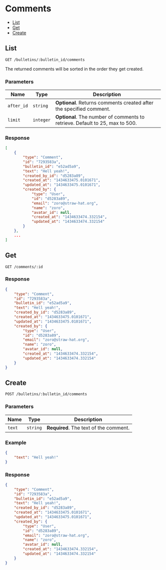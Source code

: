 # Comments

* [List](#list)
* [Get](#get)
* [Create](#create)


## List

```
GET /bulletins/:bulletin_id/comments
```

The returned comments will be sorted in the order they get created.

### Parameters

| Name       | Type      | Description |
| ---------- | --------- | ----------- |
| `after_id` | `string`  | **Optional**. Returns comments created after the specified comment. |
| `limit`    | `integer` | **Optional**. The number of comments to retrieve. Default to 25, max to 500. |

### Response

```json
[
    {
        "type": "Comment",
        "id": "7293583a",
        "bulletin_id": "e52ad5a9",
        "text": "Hell yeah!",
        "created_by_id": "d5283a89",
        "created_at": "1434633475.0101671",
        "updated_at": "1434633475.0101671",
        "created_by": {
            "type": "User",
            "id": "d5283a89",
            "email": "zoro@straw-hat.org",
            "name": "zoro",
            "avatar_id": null,
            "created_at": "1434633474.332154",
            "updated_at": "1434633474.332154"
        }
    },
    ...
]
```


## Get

```
GET /comments/:id
```

### Response

```json
{
    "type": "Comment",
    "id": "7293583a",
    "bulletin_id": "e52ad5a9",
    "text": "Hell yeah!",
    "created_by_id": "d5283a89",
    "created_at": "1434633475.0101671",
    "updated_at": "1434633475.0101671",
    "created_by": {
        "type": "User",
        "id": "d5283a89",
        "email": "zoro@straw-hat.org",
        "name": "zoro",
        "avatar_id": null,
        "created_at": "1434633474.332154",
        "updated_at": "1434633474.332154"
    }
}
```


## Create

```
POST /bulletins/:bulletin_id/comments
```

### Parameters

| Name   | Type     | Description                            |
| ------ | -------- | -------------------------------------- |
| `text` | `string` | **Required**. The text of the comment. |

### Example

```json
{
    "text": "Hell yeah!"
}
```

### Response

```json
{
    "type": "Comment",
    "id": "7293583a",
    "bulletin_id": "e52ad5a9",
    "text": "Hell yeah!",
    "created_by_id": "d5283a89",
    "created_at": "1434633475.0101671",
    "updated_at": "1434633475.0101671",
    "created_by": {
        "type": "User",
        "id": "d5283a89",
        "email": "zoro@straw-hat.org",
        "name": "zoro",
        "avatar_id": null,
        "created_at": "1434633474.332154",
        "updated_at": "1434633474.332154"
    }
}
```

